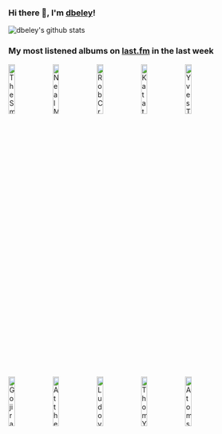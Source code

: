 ### Hi there 👋, I'm [dbeley](https://dbeley.ovh/en)!

![dbeley's github stats](https://github-readme-stats.vercel.app/api?username=dbeley)

### My most listened albums on [last.fm](https://www.last.fm/user/d_beley) in the last week

[<img src='https://lastfm.freetls.fastly.net/i/u/300x300/68280042a09a02810dcd0a927efd65d8.jpg' width='16%' height='16%' alt='The Smile - A Light for Attracting Attention'>](https://www.last.fm/music/the%2bsmile/a%2blight%2bfor%2battracting%2battention)&nbsp;
[<img src='https://lastfm.freetls.fastly.net/i/u/300x300/0bf03783b96c400ba1987daf13e3caad.png' width='16%' height='16%' alt='Neal Morse - Testimony'>](https://www.last.fm/music/neal%2bmorse/testimony)&nbsp;
[<img src='https://lastfm.freetls.fastly.net/i/u/300x300/8b11cb74c862bcd0098dd24948b25a9c.jpg' width='16%' height='16%' alt='Rob Crows Gloomy Place - Youre Doomed. Be Nice.'>](https://www.last.fm/music/rob%2bcrow%2527s%2bgloomy%2bplace/you%2527re%2bdoomed.%2bbe%2bnice.)&nbsp;
[<img src='https://lastfm.freetls.fastly.net/i/u/300x300/da469759803beb457286654ac471df72.png' width='16%' height='16%' alt='Katatonia - The Great Cold Distance'>](https://www.last.fm/music/katatonia/the%2bgreat%2bcold%2bdistance)&nbsp;
[<img src='https://lastfm.freetls.fastly.net/i/u/300x300/cbe5afb95fe9e91a830a3a669e5ae992.jpg' width='16%' height='16%' alt='Yves Tumor - Praise A Lord Who Chews But Which Does Not Consume; (Or Simply, Hot Between Worlds)'>](https://www.last.fm/music/yves%2btumor/praise%2ba%2blord%2bwho%2bchews%2bbut%2bwhich%2bdoes%2bnot%2bconsume%253b%2b%2528or%2bsimply%252c%2bhot%2bbetween%2bworlds%2529)&nbsp;
<br>
[<img src='https://lastfm.freetls.fastly.net/i/u/300x300/a8ef354373fd4d7e947e3f43db5cf1cd.jpg' width='16%' height='16%' alt='Gojira - L’Enfant Sauvage'>](https://www.last.fm/music/gojira/l%25e2%2580%2599enfant%2bsauvage)&nbsp;
[<img src='https://lastfm.freetls.fastly.net/i/u/300x300/509a00756d5997721dc13f1578339f04.png' width='16%' height='16%' alt='At the Drive-In - Relationship of Command'>](https://www.last.fm/music/at%2bthe%2bdrive-in/relationship%2bof%2bcommand)&nbsp;
[<img src='https://lastfm.freetls.fastly.net/i/u/300x300/b3f6cae5a06241d3b9ad48480e4a9dea.png' width='16%' height='16%' alt='Ludovico Einaudi - Nightbook'>](https://www.last.fm/music/ludovico%2beinaudi/nightbook)&nbsp;
[<img src='https://lastfm.freetls.fastly.net/i/u/300x300/9f673501a07748d391fa5791e25b4504.png' width='16%' height='16%' alt='Thom Yorke - The Eraser'>](https://www.last.fm/music/thom%2byorke/the%2beraser)&nbsp;
[<img src='https://lastfm.freetls.fastly.net/i/u/300x300/6729b8c67bc440a1aeaf7bb81daa151d.png' width='16%' height='16%' alt='Atoms for Peace - AMOK'>](https://www.last.fm/music/atoms%2bfor%2bpeace/amok)&nbsp;
<br>
